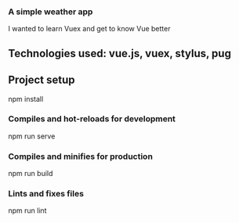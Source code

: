 

### A simple weather app

I wanted to learn Vuex and get to know Vue better

## Technologies used: vue.js, vuex, stylus, pug

## Project setup

npm install


### Compiles and hot-reloads for development

npm run serve


### Compiles and minifies for production
npm run build


### Lints and fixes files
npm run lint

